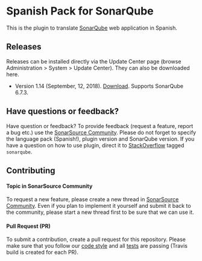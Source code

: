 # Spanish Pack for SonarQube  


This is the plugin to translate [SonarQube](http://www.sonarqube.org/) web application in Spanish.

## Releases
Releases can be installed directly via the Update Center page (browse Administration > System > Update Center). They can also be downloaded here.

* Version 1.14 (September, 12, 2018). [Download](https://github.com/acalero/sonar-l10n-es/releases/download/sonar-l10n-es-plugin-1.14/sonar-l10n-es-plugin-1.14.jar). Supports SonarQube 6.7.3.

## Have questions or feedback?
Have question or feedback?
To provide feedback (request a feature, report a bug etc.) use the [SonarSource Community](https://community.sonarsource.com/). Please do not forget to specify the language pack (Spanish!), plugin version and SonarQube version.
If you have a question on how to use plugin, direct it to [StackOverflow](http://stackoverflow.com/questions/tagged/sonarqube) tagged `sonarqube`.

## Contributing

#### Topic in SonarSource Community
To request a new feature, please create a new thread in [SonarSource Community](https://community.sonarsource.com/). Even if you plan to implement it yourself and submit it back to the community, please start a new thread first to be sure that we can use it.

#### Pull Request (PR)
To submit a contribution, create a pull request for this repository. Please make sure that you follow our [code style](https://github.com/SonarSource/sonar-developer-toolset#code-style) and all [tests](#testing) are passing (Travis build is created for each PR).
